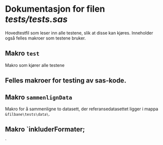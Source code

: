 
# Dokumentasjon for filen *tests/tests.sas*

Hovedtestfil som leser inn alle testene, slik at disse kan kjøres.
Inneholder også felles makroer som testene bruker.

## Makro `test`

Makro som kjører alle testene
## Felles makroer for testing av sas-kode.

## Makro `sammenlignData`

Makro for å sammenligne to datasett, der referansedatasettet ligger i mappa `&filbane\tests\data\`.


## Makro `inkluderFormater;
`

